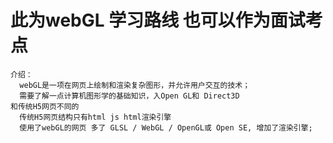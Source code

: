 # 此为webGL 学习路线 也可以作为面试考点
    介绍：
      webGL是一项在网页上绘制和渲染复杂图形，并允许用户交互的技术；
      需要了解一点计算机图形学的基础知识，入Open GL和 Direct3D
    和传统H5网页不同的
      传统H5网页结构只有html js html渲染引擎
      使用了webGL的网页 多了 GLSL / WebGL / OpenGL或 Open SE, 增加了渲染引擎;
